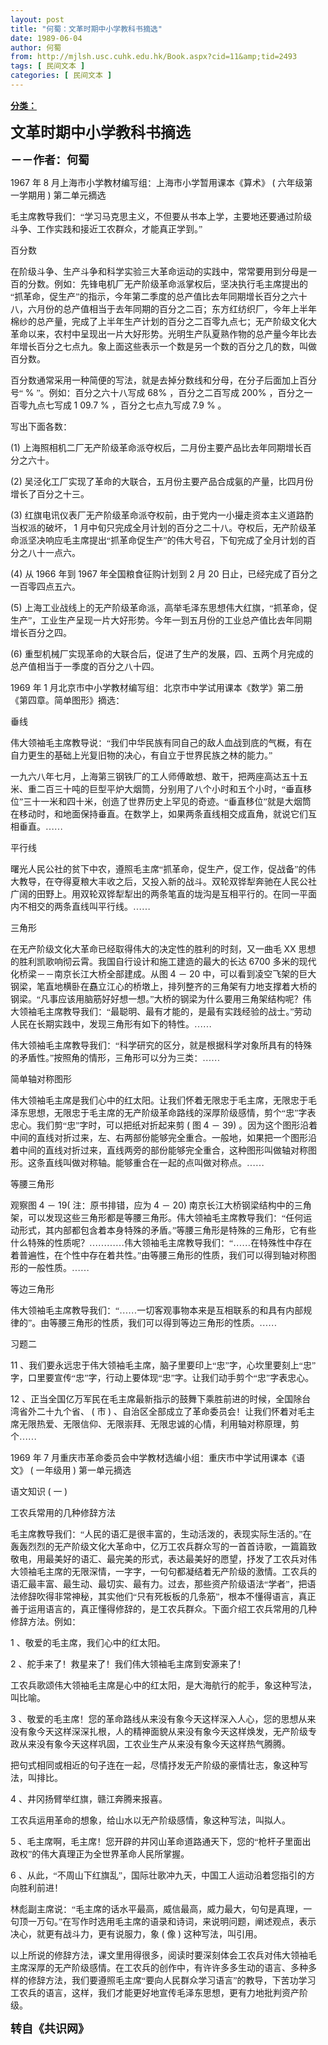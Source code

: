 ```yaml
---
layout: post
title: "何蜀：文革时期中小学教科书摘选"
date: 1989-06-04
author: 何蜀
from: http://mjlsh.usc.cuhk.edu.hk/Book.aspx?cid=11&amp;tid=2493
tags: [ 民间文本 ]
categories: [ 民间文本 ]
---
```


<div style="margin: 15px 10px 10px 0px;">
<div>
<span id="ctl00_ContentPlaceHolder1_chapter1_SubjectLabel" style="font-weight:bold;text-decoration:underline;">
   分类：
  </span>
</div>
<!--[if gte mso 9]><xml>
 <o:OfficeDocumentSettings>
  <o:AllowPNG/>
 </o:OfficeDocumentSettings>
</xml><![endif]-->
<!--[if gte mso 9]><xml>
 <w:WordDocument>
  <w:View>Normal</w:View>
  <w:Zoom>0</w:Zoom>
  <w:TrackMoves/>
  <w:TrackFormatting/>
  <w:PunctuationKerning/>
  <w:ValidateAgainstSchemas/>
  <w:SaveIfXMLInvalid>false</w:SaveIfXMLInvalid>
  <w:IgnoreMixedContent>false</w:IgnoreMixedContent>
  <w:AlwaysShowPlaceholderText>false</w:AlwaysShowPlaceholderText>
  <w:DoNotPromoteQF/>
  <w:LidThemeOther>EN-US</w:LidThemeOther>
  <w:LidThemeAsian>JA</w:LidThemeAsian>
  <w:LidThemeComplexScript>X-NONE</w:LidThemeComplexScript>
  <w:Compatibility>
   <w:BreakWrappedTables/>
   <w:SnapToGridInCell/>
   <w:WrapTextWithPunct/>
   <w:UseAsianBreakRules/>
   <w:DontGrowAutofit/>
   <w:SplitPgBreakAndParaMark/>
   <w:EnableOpenTypeKerning/>
   <w:DontFlipMirrorIndents/>
   <w:OverrideTableStyleHps/>
   <w:UseFELayout/>
  </w:Compatibility>
  <m:mathPr>
   <m:mathFont m:val="Cambria Math"/>
   <m:brkBin m:val="before"/>
   <m:brkBinSub m:val="&#45;-"/>
   <m:smallFrac m:val="off"/>
   <m:dispDef/>
   <m:lMargin m:val="0"/>
   <m:rMargin m:val="0"/>
   <m:defJc m:val="centerGroup"/>
   <m:wrapIndent m:val="1440"/>
   <m:intLim m:val="subSup"/>
   <m:naryLim m:val="undOvr"/>
  </m:mathPr></w:WordDocument>
</xml><![endif]-->
<!--[if gte mso 9]><xml>
 <w:LatentStyles DefLockedState="false" DefUnhideWhenUsed="true"
  DefSemiHidden="true" DefQFormat="false" DefPriority="99"
  LatentStyleCount="276">
  <w:LsdException Locked="false" Priority="0" SemiHidden="false"
   UnhideWhenUsed="false" QFormat="true" Name="Normal"/>
  <w:LsdException Locked="false" Priority="9" SemiHidden="false"
   UnhideWhenUsed="false" QFormat="true" Name="heading 1"/>
  <w:LsdException Locked="false" Priority="9" QFormat="true" Name="heading 2"/>
  <w:LsdException Locked="false" Priority="9" QFormat="true" Name="heading 3"/>
  <w:LsdException Locked="false" Priority="9" QFormat="true" Name="heading 4"/>
  <w:LsdException Locked="false" Priority="9" QFormat="true" Name="heading 5"/>
  <w:LsdException Locked="false" Priority="9" QFormat="true" Name="heading 6"/>
  <w:LsdException Locked="false" Priority="9" QFormat="true" Name="heading 7"/>
  <w:LsdException Locked="false" Priority="9" QFormat="true" Name="heading 8"/>
  <w:LsdException Locked="false" Priority="9" QFormat="true" Name="heading 9"/>
  <w:LsdException Locked="false" Priority="39" Name="toc 1"/>
  <w:LsdException Locked="false" Priority="39" Name="toc 2"/>
  <w:LsdException Locked="false" Priority="39" Name="toc 3"/>
  <w:LsdException Locked="false" Priority="39" Name="toc 4"/>
  <w:LsdException Locked="false" Priority="39" Name="toc 5"/>
  <w:LsdException Locked="false" Priority="39" Name="toc 6"/>
  <w:LsdException Locked="false" Priority="39" Name="toc 7"/>
  <w:LsdException Locked="false" Priority="39" Name="toc 8"/>
  <w:LsdException Locked="false" Priority="39" Name="toc 9"/>
  <w:LsdException Locked="false" Priority="35" QFormat="true" Name="caption"/>
  <w:LsdException Locked="false" Priority="10" SemiHidden="false"
   UnhideWhenUsed="false" QFormat="true" Name="Title"/>
  <w:LsdException Locked="false" Priority="0" Name="Default Paragraph Font"/>
  <w:LsdException Locked="false" Priority="11" SemiHidden="false"
   UnhideWhenUsed="false" QFormat="true" Name="Subtitle"/>
  <w:LsdException Locked="false" Priority="22" SemiHidden="false"
   UnhideWhenUsed="false" QFormat="true" Name="Strong"/>
  <w:LsdException Locked="false" Priority="20" SemiHidden="false"
   UnhideWhenUsed="false" QFormat="true" Name="Emphasis"/>
  <w:LsdException Locked="false" Priority="59" SemiHidden="false"
   UnhideWhenUsed="false" Name="Table Grid"/>
  <w:LsdException Locked="false" UnhideWhenUsed="false" Name="Placeholder Text"/>
  <w:LsdException Locked="false" Priority="1" SemiHidden="false"
   UnhideWhenUsed="false" QFormat="true" Name="No Spacing"/>
  <w:LsdException Locked="false" Priority="60" SemiHidden="false"
   UnhideWhenUsed="false" Name="Light Shading"/>
  <w:LsdException Locked="false" Priority="61" SemiHidden="false"
   UnhideWhenUsed="false" Name="Light List"/>
  <w:LsdException Locked="false" Priority="62" SemiHidden="false"
   UnhideWhenUsed="false" Name="Light Grid"/>
  <w:LsdException Locked="false" Priority="63" SemiHidden="false"
   UnhideWhenUsed="false" Name="Medium Shading 1"/>
  <w:LsdException Locked="false" Priority="64" SemiHidden="false"
   UnhideWhenUsed="false" Name="Medium Shading 2"/>
  <w:LsdException Locked="false" Priority="65" SemiHidden="false"
   UnhideWhenUsed="false" Name="Medium List 1"/>
  <w:LsdException Locked="false" Priority="66" SemiHidden="false"
   UnhideWhenUsed="false" Name="Medium List 2"/>
  <w:LsdException Locked="false" Priority="67" SemiHidden="false"
   UnhideWhenUsed="false" Name="Medium Grid 1"/>
  <w:LsdException Locked="false" Priority="68" SemiHidden="false"
   UnhideWhenUsed="false" Name="Medium Grid 2"/>
  <w:LsdException Locked="false" Priority="69" SemiHidden="false"
   UnhideWhenUsed="false" Name="Medium Grid 3"/>
  <w:LsdException Locked="false" Priority="70" SemiHidden="false"
   UnhideWhenUsed="false" Name="Dark List"/>
  <w:LsdException Locked="false" Priority="71" SemiHidden="false"
   UnhideWhenUsed="false" Name="Colorful Shading"/>
  <w:LsdException Locked="false" Priority="72" SemiHidden="false"
   UnhideWhenUsed="false" Name="Colorful List"/>
  <w:LsdException Locked="false" Priority="73" SemiHidden="false"
   UnhideWhenUsed="false" Name="Colorful Grid"/>
  <w:LsdException Locked="false" Priority="60" SemiHidden="false"
   UnhideWhenUsed="false" Name="Light Shading Accent 1"/>
  <w:LsdException Locked="false" Priority="61" SemiHidden="false"
   UnhideWhenUsed="false" Name="Light List Accent 1"/>
  <w:LsdException Locked="false" Priority="62" SemiHidden="false"
   UnhideWhenUsed="false" Name="Light Grid Accent 1"/>
  <w:LsdException Locked="false" Priority="63" SemiHidden="false"
   UnhideWhenUsed="false" Name="Medium Shading 1 Accent 1"/>
  <w:LsdException Locked="false" Priority="64" SemiHidden="false"
   UnhideWhenUsed="false" Name="Medium Shading 2 Accent 1"/>
  <w:LsdException Locked="false" Priority="65" SemiHidden="false"
   UnhideWhenUsed="false" Name="Medium List 1 Accent 1"/>
  <w:LsdException Locked="false" UnhideWhenUsed="false" Name="Revision"/>
  <w:LsdException Locked="false" Priority="34" SemiHidden="false"
   UnhideWhenUsed="false" QFormat="true" Name="List Paragraph"/>
  <w:LsdException Locked="false" Priority="29" SemiHidden="false"
   UnhideWhenUsed="false" QFormat="true" Name="Quote"/>
  <w:LsdException Locked="false" Priority="30" SemiHidden="false"
   UnhideWhenUsed="false" QFormat="true" Name="Intense Quote"/>
  <w:LsdException Locked="false" Priority="66" SemiHidden="false"
   UnhideWhenUsed="false" Name="Medium List 2 Accent 1"/>
  <w:LsdException Locked="false" Priority="67" SemiHidden="false"
   UnhideWhenUsed="false" Name="Medium Grid 1 Accent 1"/>
  <w:LsdException Locked="false" Priority="68" SemiHidden="false"
   UnhideWhenUsed="false" Name="Medium Grid 2 Accent 1"/>
  <w:LsdException Locked="false" Priority="69" SemiHidden="false"
   UnhideWhenUsed="false" Name="Medium Grid 3 Accent 1"/>
  <w:LsdException Locked="false" Priority="70" SemiHidden="false"
   UnhideWhenUsed="false" Name="Dark List Accent 1"/>
  <w:LsdException Locked="false" Priority="71" SemiHidden="false"
   UnhideWhenUsed="false" Name="Colorful Shading Accent 1"/>
  <w:LsdException Locked="false" Priority="72" SemiHidden="false"
   UnhideWhenUsed="false" Name="Colorful List Accent 1"/>
  <w:LsdException Locked="false" Priority="73" SemiHidden="false"
   UnhideWhenUsed="false" Name="Colorful Grid Accent 1"/>
  <w:LsdException Locked="false" Priority="60" SemiHidden="false"
   UnhideWhenUsed="false" Name="Light Shading Accent 2"/>
  <w:LsdException Locked="false" Priority="61" SemiHidden="false"
   UnhideWhenUsed="false" Name="Light List Accent 2"/>
  <w:LsdException Locked="false" Priority="62" SemiHidden="false"
   UnhideWhenUsed="false" Name="Light Grid Accent 2"/>
  <w:LsdException Locked="false" Priority="63" SemiHidden="false"
   UnhideWhenUsed="false" Name="Medium Shading 1 Accent 2"/>
  <w:LsdException Locked="false" Priority="64" SemiHidden="false"
   UnhideWhenUsed="false" Name="Medium Shading 2 Accent 2"/>
  <w:LsdException Locked="false" Priority="65" SemiHidden="false"
   UnhideWhenUsed="false" Name="Medium List 1 Accent 2"/>
  <w:LsdException Locked="false" Priority="66" SemiHidden="false"
   UnhideWhenUsed="false" Name="Medium List 2 Accent 2"/>
  <w:LsdException Locked="false" Priority="67" SemiHidden="false"
   UnhideWhenUsed="false" Name="Medium Grid 1 Accent 2"/>
  <w:LsdException Locked="false" Priority="68" SemiHidden="false"
   UnhideWhenUsed="false" Name="Medium Grid 2 Accent 2"/>
  <w:LsdException Locked="false" Priority="69" SemiHidden="false"
   UnhideWhenUsed="false" Name="Medium Grid 3 Accent 2"/>
  <w:LsdException Locked="false" Priority="70" SemiHidden="false"
   UnhideWhenUsed="false" Name="Dark List Accent 2"/>
  <w:LsdException Locked="false" Priority="71" SemiHidden="false"
   UnhideWhenUsed="false" Name="Colorful Shading Accent 2"/>
  <w:LsdException Locked="false" Priority="72" SemiHidden="false"
   UnhideWhenUsed="false" Name="Colorful List Accent 2"/>
  <w:LsdException Locked="false" Priority="73" SemiHidden="false"
   UnhideWhenUsed="false" Name="Colorful Grid Accent 2"/>
  <w:LsdException Locked="false" Priority="60" SemiHidden="false"
   UnhideWhenUsed="false" Name="Light Shading Accent 3"/>
  <w:LsdException Locked="false" Priority="61" SemiHidden="false"
   UnhideWhenUsed="false" Name="Light List Accent 3"/>
  <w:LsdException Locked="false" Priority="62" SemiHidden="false"
   UnhideWhenUsed="false" Name="Light Grid Accent 3"/>
  <w:LsdException Locked="false" Priority="63" SemiHidden="false"
   UnhideWhenUsed="false" Name="Medium Shading 1 Accent 3"/>
  <w:LsdException Locked="false" Priority="64" SemiHidden="false"
   UnhideWhenUsed="false" Name="Medium Shading 2 Accent 3"/>
  <w:LsdException Locked="false" Priority="65" SemiHidden="false"
   UnhideWhenUsed="false" Name="Medium List 1 Accent 3"/>
  <w:LsdException Locked="false" Priority="66" SemiHidden="false"
   UnhideWhenUsed="false" Name="Medium List 2 Accent 3"/>
  <w:LsdException Locked="false" Priority="67" SemiHidden="false"
   UnhideWhenUsed="false" Name="Medium Grid 1 Accent 3"/>
  <w:LsdException Locked="false" Priority="68" SemiHidden="false"
   UnhideWhenUsed="false" Name="Medium Grid 2 Accent 3"/>
  <w:LsdException Locked="false" Priority="69" SemiHidden="false"
   UnhideWhenUsed="false" Name="Medium Grid 3 Accent 3"/>
  <w:LsdException Locked="false" Priority="70" SemiHidden="false"
   UnhideWhenUsed="false" Name="Dark List Accent 3"/>
  <w:LsdException Locked="false" Priority="71" SemiHidden="false"
   UnhideWhenUsed="false" Name="Colorful Shading Accent 3"/>
  <w:LsdException Locked="false" Priority="72" SemiHidden="false"
   UnhideWhenUsed="false" Name="Colorful List Accent 3"/>
  <w:LsdException Locked="false" Priority="73" SemiHidden="false"
   UnhideWhenUsed="false" Name="Colorful Grid Accent 3"/>
  <w:LsdException Locked="false" Priority="60" SemiHidden="false"
   UnhideWhenUsed="false" Name="Light Shading Accent 4"/>
  <w:LsdException Locked="false" Priority="61" SemiHidden="false"
   UnhideWhenUsed="false" Name="Light List Accent 4"/>
  <w:LsdException Locked="false" Priority="62" SemiHidden="false"
   UnhideWhenUsed="false" Name="Light Grid Accent 4"/>
  <w:LsdException Locked="false" Priority="63" SemiHidden="false"
   UnhideWhenUsed="false" Name="Medium Shading 1 Accent 4"/>
  <w:LsdException Locked="false" Priority="64" SemiHidden="false"
   UnhideWhenUsed="false" Name="Medium Shading 2 Accent 4"/>
  <w:LsdException Locked="false" Priority="65" SemiHidden="false"
   UnhideWhenUsed="false" Name="Medium List 1 Accent 4"/>
  <w:LsdException Locked="false" Priority="66" SemiHidden="false"
   UnhideWhenUsed="false" Name="Medium List 2 Accent 4"/>
  <w:LsdException Locked="false" Priority="67" SemiHidden="false"
   UnhideWhenUsed="false" Name="Medium Grid 1 Accent 4"/>
  <w:LsdException Locked="false" Priority="68" SemiHidden="false"
   UnhideWhenUsed="false" Name="Medium Grid 2 Accent 4"/>
  <w:LsdException Locked="false" Priority="69" SemiHidden="false"
   UnhideWhenUsed="false" Name="Medium Grid 3 Accent 4"/>
  <w:LsdException Locked="false" Priority="70" SemiHidden="false"
   UnhideWhenUsed="false" Name="Dark List Accent 4"/>
  <w:LsdException Locked="false" Priority="71" SemiHidden="false"
   UnhideWhenUsed="false" Name="Colorful Shading Accent 4"/>
  <w:LsdException Locked="false" Priority="72" SemiHidden="false"
   UnhideWhenUsed="false" Name="Colorful List Accent 4"/>
  <w:LsdException Locked="false" Priority="73" SemiHidden="false"
   UnhideWhenUsed="false" Name="Colorful Grid Accent 4"/>
  <w:LsdException Locked="false" Priority="60" SemiHidden="false"
   UnhideWhenUsed="false" Name="Light Shading Accent 5"/>
  <w:LsdException Locked="false" Priority="61" SemiHidden="false"
   UnhideWhenUsed="false" Name="Light List Accent 5"/>
  <w:LsdException Locked="false" Priority="62" SemiHidden="false"
   UnhideWhenUsed="false" Name="Light Grid Accent 5"/>
  <w:LsdException Locked="false" Priority="63" SemiHidden="false"
   UnhideWhenUsed="false" Name="Medium Shading 1 Accent 5"/>
  <w:LsdException Locked="false" Priority="64" SemiHidden="false"
   UnhideWhenUsed="false" Name="Medium Shading 2 Accent 5"/>
  <w:LsdException Locked="false" Priority="65" SemiHidden="false"
   UnhideWhenUsed="false" Name="Medium List 1 Accent 5"/>
  <w:LsdException Locked="false" Priority="66" SemiHidden="false"
   UnhideWhenUsed="false" Name="Medium List 2 Accent 5"/>
  <w:LsdException Locked="false" Priority="67" SemiHidden="false"
   UnhideWhenUsed="false" Name="Medium Grid 1 Accent 5"/>
  <w:LsdException Locked="false" Priority="68" SemiHidden="false"
   UnhideWhenUsed="false" Name="Medium Grid 2 Accent 5"/>
  <w:LsdException Locked="false" Priority="69" SemiHidden="false"
   UnhideWhenUsed="false" Name="Medium Grid 3 Accent 5"/>
  <w:LsdException Locked="false" Priority="70" SemiHidden="false"
   UnhideWhenUsed="false" Name="Dark List Accent 5"/>
  <w:LsdException Locked="false" Priority="71" SemiHidden="false"
   UnhideWhenUsed="false" Name="Colorful Shading Accent 5"/>
  <w:LsdException Locked="false" Priority="72" SemiHidden="false"
   UnhideWhenUsed="false" Name="Colorful List Accent 5"/>
  <w:LsdException Locked="false" Priority="73" SemiHidden="false"
   UnhideWhenUsed="false" Name="Colorful Grid Accent 5"/>
  <w:LsdException Locked="false" Priority="60" SemiHidden="false"
   UnhideWhenUsed="false" Name="Light Shading Accent 6"/>
  <w:LsdException Locked="false" Priority="61" SemiHidden="false"
   UnhideWhenUsed="false" Name="Light List Accent 6"/>
  <w:LsdException Locked="false" Priority="62" SemiHidden="false"
   UnhideWhenUsed="false" Name="Light Grid Accent 6"/>
  <w:LsdException Locked="false" Priority="63" SemiHidden="false"
   UnhideWhenUsed="false" Name="Medium Shading 1 Accent 6"/>
  <w:LsdException Locked="false" Priority="64" SemiHidden="false"
   UnhideWhenUsed="false" Name="Medium Shading 2 Accent 6"/>
  <w:LsdException Locked="false" Priority="65" SemiHidden="false"
   UnhideWhenUsed="false" Name="Medium List 1 Accent 6"/>
  <w:LsdException Locked="false" Priority="66" SemiHidden="false"
   UnhideWhenUsed="false" Name="Medium List 2 Accent 6"/>
  <w:LsdException Locked="false" Priority="67" SemiHidden="false"
   UnhideWhenUsed="false" Name="Medium Grid 1 Accent 6"/>
  <w:LsdException Locked="false" Priority="68" SemiHidden="false"
   UnhideWhenUsed="false" Name="Medium Grid 2 Accent 6"/>
  <w:LsdException Locked="false" Priority="69" SemiHidden="false"
   UnhideWhenUsed="false" Name="Medium Grid 3 Accent 6"/>
  <w:LsdException Locked="false" Priority="70" SemiHidden="false"
   UnhideWhenUsed="false" Name="Dark List Accent 6"/>
  <w:LsdException Locked="false" Priority="71" SemiHidden="false"
   UnhideWhenUsed="false" Name="Colorful Shading Accent 6"/>
  <w:LsdException Locked="false" Priority="72" SemiHidden="false"
   UnhideWhenUsed="false" Name="Colorful List Accent 6"/>
  <w:LsdException Locked="false" Priority="73" SemiHidden="false"
   UnhideWhenUsed="false" Name="Colorful Grid Accent 6"/>
  <w:LsdException Locked="false" Priority="19" SemiHidden="false"
   UnhideWhenUsed="false" QFormat="true" Name="Subtle Emphasis"/>
  <w:LsdException Locked="false" Priority="21" SemiHidden="false"
   UnhideWhenUsed="false" QFormat="true" Name="Intense Emphasis"/>
  <w:LsdException Locked="false" Priority="31" SemiHidden="false"
   UnhideWhenUsed="false" QFormat="true" Name="Subtle Reference"/>
  <w:LsdException Locked="false" Priority="32" SemiHidden="false"
   UnhideWhenUsed="false" QFormat="true" Name="Intense Reference"/>
  <w:LsdException Locked="false" Priority="33" SemiHidden="false"
   UnhideWhenUsed="false" QFormat="true" Name="Book Title"/>
  <w:LsdException Locked="false" Priority="37" Name="Bibliography"/>
  <w:LsdException Locked="false" Priority="39" QFormat="true" Name="TOC Heading"/>
 </w:LatentStyles>
</xml><![endif]-->
<!--[if gte mso 10]>
<style>
 /* Style Definitions */
table.MsoNormalTable
	{mso-style-name:"Table Normal";
	mso-tstyle-rowband-size:0;
	mso-tstyle-colband-size:0;
	mso-style-noshow:yes;
	mso-style-priority:99;
	mso-style-parent:"";
	mso-padding-alt:0in 5.4pt 0in 5.4pt;
	mso-para-margin:0in;
	mso-para-margin-bottom:.0001pt;
	mso-pagination:widow-orphan;
	font-size:10.0pt;
	font-family:"Times New Roman";}
</style>
<![endif]-->
<!--StartFragment-->
<p class="MsoNormal">
<o:p>
</o:p>
</p>
<p class="MsoNormal">
<b>
<font size="5">
<span lang="ZH-CN" style='font-family:宋体;mso-ascii-font-family:
"Times New Roman"'>
     文革时期中小学教科书摘选
    </span>
<o:p>
</o:p>
</font>
</b>
</p>
<p class="MsoNormal">
<font size="4">
<span lang="ZH-CN" style='font-family:宋体;mso-ascii-font-family:
"Times New Roman"'>
<b>
     －－作者：何蜀
    </b>
</span>
<o:p>
</o:p>
</font>
</p>
<p class="MsoNormal">
<o:p>
</o:p>
</p>
<p class="MsoNormal">
  1967
  <span lang="ZH-CN" style='font-family:宋体;mso-ascii-font-family:
"Times New Roman"'>
   年
  </span>
  8
  <span lang="ZH-CN" style='font-family:宋体;mso-ascii-font-family:
"Times New Roman"'>
   月上海市小学教材编写组：上海市小学暂用课本《算术》
  </span>
  (
  <span lang="ZH-CN" style='font-family:宋体;mso-ascii-font-family:"Times New Roman"'>
   六年级第一学期用
  </span>
  )
  <span lang="ZH-CN" style='font-family:宋体;mso-ascii-font-family:"Times New Roman"'>
   第二单元摘选
  </span>
<o:p>
</o:p>
</p>
<p class="MsoNormal">
<span lang="ZH-CN" style='font-family:宋体;mso-ascii-font-family:
"Times New Roman"'>
   毛主席教导我们：“学习马克思主义，不但要从书本上学，主要地还要通过阶级斗争、工作实践和接近工农群众，才能真正学到。”
  </span>
<o:p>
</o:p>
</p>
<p class="MsoNormal">
<span lang="ZH-CN" style='font-family:宋体;mso-ascii-font-family:
"Times New Roman"'>
   百分数
  </span>
<o:p>
</o:p>
</p>
<p class="MsoNormal">
<span lang="ZH-CN" style='font-family:宋体;mso-ascii-font-family:
"Times New Roman"'>
   在阶级斗争、生产斗争和科学实验三大革命运动的实践中，常常要用到分母是一百的分数。例如：先锋电机厂无产阶级革命派掌权后，坚决执行毛主席提出的“抓革命，促生产”的指示，今年第二季度的总产值比去年同期增长百分之六十八，六月份的总产值相当于去年同期的百分之二百；东方红纺织厂，今年上半年棉纱的总产量，完成了上半年生产计划的百分之二百零九点七；无产阶级文化大革命以来，农村中呈现出一片大好形势。光明生产队夏熟作物的总产量今年比去年增长百分之七点九。象上面这些表示一个数是另一个数的百分之几的数，叫做百分数。
  </span>
<o:p>
</o:p>
</p>
<p class="MsoNormal">
<span lang="ZH-CN" style='font-family:宋体;mso-ascii-font-family:
"Times New Roman"'>
   百分数通常采用一种简便的写法，就是去掉分数线和分母，在分子后面加上百分号“
  </span>
  %
  <span lang="ZH-CN" style='font-family:宋体;mso-ascii-font-family:"Times New Roman"'>
   ”。例如：百分之六十八写成
  </span>
  68%
  <span lang="ZH-CN" style='font-family:宋体;mso-ascii-font-family:"Times New Roman"'>
   ，百分之二百写成
  </span>
  200%
  <span lang="ZH-CN" style='font-family:宋体;mso-ascii-font-family:"Times New Roman"'>
   ，百分之一百零九点七写成
  </span>
  1
09.7 %
  <span lang="ZH-CN" style='font-family:宋体;mso-ascii-font-family:"Times New Roman"'>
   ，百分之七点九写成
  </span>
  7.9
%
  <span lang="ZH-CN" style='font-family:宋体;mso-ascii-font-family:"Times New Roman"'>
   。
  </span>
<o:p>
</o:p>
</p>
<p class="MsoNormal">
<span lang="ZH-CN" style='font-family:宋体;mso-ascii-font-family:
"Times New Roman"'>
   写出下面各数：
  </span>
<o:p>
</o:p>
</p>
<p class="MsoNormal">
  (1)
  <span lang="ZH-CN" style='font-family:宋体;mso-ascii-font-family:
"Times New Roman"'>
   上海照相机二厂无产阶级革命派夺权后，二月份主要产品比去年同期增长百分之六十。
  </span>
<o:p>
</o:p>
</p>
<p class="MsoNormal">
  (2)
  <span lang="ZH-CN" style='font-family:宋体;mso-ascii-font-family:
"Times New Roman"'>
   吴泾化工厂实现了革命的大联合，五月份主要产品合成氨的产量，比四月份增长了百分之十三。
  </span>
<o:p>
</o:p>
</p>
<p class="MsoNormal">
  (3)
  <span lang="ZH-CN" style='font-family:宋体;mso-ascii-font-family:
"Times New Roman"'>
   红旗电讯仪表厂无产阶级革命派夺权前，由于党内一小撮走资本主义道路酌当权派的破坏，
  </span>
  1
  <span lang="ZH-CN" style='font-family:宋体;mso-ascii-font-family:"Times New Roman"'>
   月中旬只完成全月计划的百分之二十八。夺权后，无产阶级革命派坚决响应毛主席提出“抓革命促生产”的伟大号召，下旬完成了全月计划的百分之八十一点六。
  </span>
<o:p>
</o:p>
</p>
<p class="MsoNormal">
  (4)
  <span lang="ZH-CN" style='font-family:宋体;mso-ascii-font-family:
"Times New Roman"'>
   从
  </span>
  1966
  <span lang="ZH-CN" style='font-family:宋体;
mso-ascii-font-family:"Times New Roman"'>
   年到
  </span>
  1967
  <span lang="ZH-CN" style='font-family:宋体;mso-ascii-font-family:"Times New Roman"'>
   年全国粮食征购计划到
  </span>
  2
  <span lang="ZH-CN" style='font-family:宋体;mso-ascii-font-family:"Times New Roman"'>
   月
  </span>
  20
  <span lang="ZH-CN" style='font-family:宋体;mso-ascii-font-family:"Times New Roman"'>
   日止，已经完成了百分之一百零四点五六。
  </span>
<o:p>
</o:p>
</p>
<p class="MsoNormal">
  (5)
  <span lang="ZH-CN" style='font-family:宋体;mso-ascii-font-family:
"Times New Roman"'>
   上海工业战线上的无产阶级革命派，高举毛泽东思想伟大红旗，“抓革命，促生产”，工业生产呈现一片大好形势。今年一到五月份的工业总产值比去年同期增长百分之四。
  </span>
<o:p>
</o:p>
</p>
<p class="MsoNormal">
  (6)
  <span lang="ZH-CN" style='font-family:宋体;mso-ascii-font-family:
"Times New Roman"'>
   重型机械厂实现革命的大联合后，促进了生产的发展，四、五两个月完成的总产值相当于一季度的百分之八十四。
  </span>
<o:p>
</o:p>
</p>
<p class="MsoNormal">
  1969
  <span lang="ZH-CN" style='font-family:宋体;mso-ascii-font-family:
"Times New Roman"'>
   年
  </span>
  1
  <span lang="ZH-CN" style='font-family:宋体;mso-ascii-font-family:
"Times New Roman"'>
   月北京市中小学教材编写组：北京市中学试用课本《数学》第二册《第四章。简单图形》摘选：
  </span>
<o:p>
</o:p>
</p>
<p class="MsoNormal">
<span lang="ZH-CN" style='font-family:宋体;mso-ascii-font-family:
"Times New Roman"'>
   垂线
  </span>
<o:p>
</o:p>
</p>
<p class="MsoNormal">
<span lang="ZH-CN" style='font-family:宋体;mso-ascii-font-family:
"Times New Roman"'>
   伟大领袖毛主席教导说：“我们中华民族有同自己的敌人血战到底的气概，有在自力更生的基础上光复旧物的决心，有自立于世界民族之林的能力。”
  </span>
<o:p>
</o:p>
</p>
<p class="MsoNormal">
<span lang="ZH-CN" style='font-family:宋体;mso-ascii-font-family:
"Times New Roman"'>
   一九六八年七月，上海第三钢铁厂的工人师傅敢想、敢干，把两座高达五十五米、重二百三十吨的巨型平炉大烟筒，分别用了八个小时和五个小时，“垂直移位”三十一米和四十米，创造了世界历史上罕见的奇迹。“垂直移位”就是大烟筒在移动时，和地面保持垂直。在数学上，如果两条直线相交成直角，就说它们互相垂直。……
  </span>
<o:p>
</o:p>
</p>
<p class="MsoNormal">
<span lang="ZH-CN" style='font-family:宋体;mso-ascii-font-family:
"Times New Roman"'>
   平行线
  </span>
<o:p>
</o:p>
</p>
<p class="MsoNormal">
<span lang="ZH-CN" style='font-family:宋体;mso-ascii-font-family:
"Times New Roman"'>
   曙光人民公社的贫下中农，遵照毛主席“抓革命，促生产，促工作，促战备”的伟大教导，在夺得夏粮大丰收之后，又投入新的战斗。双轮双铧犁奔驰在人民公社广阔的田野上。用双轮双铧犁犁出的两条笔直的垅沟是互相平行的。在同一平面内不相交的两条直线叫平行线。……
  </span>
<o:p>
</o:p>
</p>
<p class="MsoNormal">
<span lang="ZH-CN" style='font-family:宋体;mso-ascii-font-family:
"Times New Roman"'>
   三角形
  </span>
<o:p>
</o:p>
</p>
<p class="MsoNormal">
<span lang="ZH-CN" style='font-family:宋体;mso-ascii-font-family:
"Times New Roman"'>
   在无产阶级文化大革命已经取得伟大的决定性的胜利的时刻，又一曲毛
  </span>
  XX
  <span lang="ZH-CN" style='font-family:宋体;mso-ascii-font-family:"Times New Roman"'>
   思想的胜利凯歌响彻云霄。我国自行设计和施工建造的最大的长达
  </span>
  6700
  <span lang="ZH-CN" style='font-family:宋体;mso-ascii-font-family:"Times New Roman"'>
   多米的现代化桥梁－－南京长江大桥全部建成。从图
  </span>
  4
  <span lang="ZH-CN" style='font-family:宋体;mso-ascii-font-family:"Times New Roman"'>
   －
  </span>
  20
  <span lang="ZH-CN" style='font-family:宋体;mso-ascii-font-family:"Times New Roman"'>
   中，可以看到凌空飞架的巨大钢梁，笔直地横卧在矗立江心的桥墩上，排列整齐的三角架有力地支撑着大桥的钢梁。“凡事应该用脑筋好好想一想。”大桥的钢梁为什么要用三角架结构呢？伟大领袖毛主席教导我们：“最聪明、最有才能的，是最有实践经验的战士。”劳动人民在长期实践中，发现三角形有如下的特性。……
  </span>
<o:p>
</o:p>
</p>
<p class="MsoNormal">
<span lang="ZH-CN" style='font-family:宋体;mso-ascii-font-family:
"Times New Roman"'>
   伟大领袖毛主席教导我们：“科学研究的区分，就是根据科学对象所具有的特殊的矛盾性。”按照角的情形，三角形可以分为三类：……
  </span>
<o:p>
</o:p>
</p>
<p class="MsoNormal">
<span lang="ZH-CN" style='font-family:宋体;mso-ascii-font-family:
"Times New Roman"'>
   简单轴对称图形
  </span>
<o:p>
</o:p>
</p>
<p class="MsoNormal">
<span lang="ZH-CN" style='font-family:宋体;mso-ascii-font-family:
"Times New Roman"'>
   伟大领袖毛主席是我们心中的红太阳。让我们怀着无限忠于毛主席，无限忠于毛泽东思想，无限忠于毛主席的无产阶级革命路线的深厚阶级感情，剪个“忠”字表忠心。我们剪“忠”字时，可以把纸对折起来剪
  </span>
  (
  <span lang="ZH-CN" style='font-family:宋体;mso-ascii-font-family:"Times New Roman"'>
   图
  </span>
  4
  <span lang="ZH-CN" style='font-family:宋体;mso-ascii-font-family:"Times New Roman"'>
   －
  </span>
  39)
  <span lang="ZH-CN" style='font-family:宋体;mso-ascii-font-family:"Times New Roman"'>
   。因为这个图形沿着中间的直线对折过来，左、右两部份能够完全重合。一般地，如果把一个图形沿着中间的直线对折过来，直线两旁的部份能够完全重合，这种图形叫做轴对称图形。这条直线叫做对称轴。能够重合在一起的点叫做对称点。……
  </span>
<o:p>
</o:p>
</p>
<p class="MsoNormal">
<span lang="ZH-CN" style='font-family:宋体;mso-ascii-font-family:
"Times New Roman"'>
   等腰三角形
  </span>
<o:p>
</o:p>
</p>
<p class="MsoNormal">
<span lang="ZH-CN" style='font-family:宋体;mso-ascii-font-family:
"Times New Roman"'>
   观察图
  </span>
  4
  <span lang="ZH-CN" style='font-family:宋体;
mso-ascii-font-family:"Times New Roman"'>
   －
  </span>
  19(
  <span lang="ZH-CN" style='font-family:宋体;mso-ascii-font-family:"Times New Roman"'>
   注：原书排错，应为
  </span>
  4
  <span lang="ZH-CN" style='font-family:宋体;mso-ascii-font-family:"Times New Roman"'>
   －
  </span>
  20)
  <span lang="ZH-CN" style='font-family:宋体;mso-ascii-font-family:"Times New Roman"'>
   南京长江大桥钢梁结构中的三角架，可以发现这些三角形都是等腰三角形。伟大领袖毛主席教导我们：“任何运动形式，其内部都包含着本身特殊的矛盾。”等腰三角形是特殊的三角形，它有些什么特殊的性质呢？…………伟大领袖毛主席教导我们：“……在特殊性中存在着普遍性，在个性中存在着共性。”由等腰三角形的性质，我们可以得到轴对称图形的一般性质。……
  </span>
<o:p>
</o:p>
</p>
<p class="MsoNormal">
<span lang="ZH-CN" style='font-family:宋体;mso-ascii-font-family:
"Times New Roman"'>
   等边三角形
  </span>
<o:p>
</o:p>
</p>
<p class="MsoNormal">
<span lang="ZH-CN" style='font-family:宋体;mso-ascii-font-family:
"Times New Roman"'>
   伟大领袖毛主席教导我们：“……一切客观事物本来是互相联系的和具有内部规律的”。由等腰三角形的性质，我们可以得到等边三角形的性质。……
  </span>
<o:p>
</o:p>
</p>
<p class="MsoNormal">
<span lang="ZH-CN" style='font-family:宋体;mso-ascii-font-family:
"Times New Roman"'>
   习题二
  </span>
<o:p>
</o:p>
</p>
<p class="MsoNormal">
  11
  <span lang="ZH-CN" style='font-family:宋体;mso-ascii-font-family:
"Times New Roman"'>
   、我们要永远忠于伟大领袖毛主席，脑子里要印上“忠”字，心坎里要刻上“忠”字，口里要宣传“忠”字，行动上要体现“忠”字。让我们动手剪个“忠”字表忠心。
  </span>
<o:p>
</o:p>
</p>
<p class="MsoNormal">
  12
  <span lang="ZH-CN" style='font-family:宋体;mso-ascii-font-family:
"Times New Roman"'>
   、正当全国亿万军民在毛主席最新指示的鼓舞下乘胜前进的时候，全国除台湾省外二十九个省、
  </span>
  (
  <span lang="ZH-CN" style='font-family:宋体;mso-ascii-font-family:"Times New Roman"'>
   市
  </span>
  )
  <span lang="ZH-CN" style='font-family:宋体;mso-ascii-font-family:"Times New Roman"'>
   、自治区全部成立了革命委员会！让我们怀着对毛主席无限热爱、无限信仰、无限崇拜、无限忠诚的心情，利用轴对称原理，剪个……
  </span>
<o:p>
</o:p>
</p>
<p class="MsoNormal">
  1969
  <span lang="ZH-CN" style='font-family:宋体;mso-ascii-font-family:
"Times New Roman"'>
   年
  </span>
  7
  <span lang="ZH-CN" style='font-family:宋体;mso-ascii-font-family:
"Times New Roman"'>
   月重庆市革命委员会中学教材选编小组：重庆市中学试用课本《语文》
  </span>
  (
  <span lang="ZH-CN" style='font-family:宋体;mso-ascii-font-family:"Times New Roman"'>
   一年级用
  </span>
  )
  <span lang="ZH-CN" style='font-family:宋体;mso-ascii-font-family:"Times New Roman"'>
   第一单元摘选
  </span>
<o:p>
</o:p>
</p>
<p class="MsoNormal">
<span lang="ZH-CN" style='font-family:宋体;mso-ascii-font-family:
"Times New Roman"'>
   语文知识
  </span>
  (
  <span lang="ZH-CN" style='font-family:宋体;
mso-ascii-font-family:"Times New Roman"'>
   一
  </span>
  )
  <o:p>
</o:p>
</p>
<p class="MsoNormal">
<span lang="ZH-CN" style='font-family:宋体;mso-ascii-font-family:
"Times New Roman"'>
   工农兵常用的几种修辞方法
  </span>
<o:p>
</o:p>
</p>
<p class="MsoNormal">
<span lang="ZH-CN" style='font-family:宋体;mso-ascii-font-family:
"Times New Roman"'>
   毛主席教导我们：“人民的语汇是很丰富的，生动活泼的，表现实际生活的。”在轰轰烈烈的无产阶级文化大革命中，亿万工农兵群众写的一首首诗歌，一篇篇致敬电，用最美好的语汇、最完美的形式，表达最美好的愿望，抒发了工农兵对伟大领袖毛主席的无限深情，一字字，一句句都凝结着无产阶级的激情。工农兵的语汇最丰富、最生动、最切实、最有力。过去，那些资产阶级语法“学者”，把语法修辞吹得非常神秘，其实他们“只有死板板的几条筋”，根本不懂得语言，真正善于运用语言的，真正懂得修辞的，是工农兵群众。下面介绍工农兵常用的几种修辞方法。例如：
  </span>
<o:p>
</o:p>
</p>
<p class="MsoNormal">
  1
  <span lang="ZH-CN" style='font-family:宋体;mso-ascii-font-family:
"Times New Roman"'>
   、敬爱的毛主席，我们心中的红太阳。
  </span>
<o:p>
</o:p>
</p>
<p class="MsoNormal">
  2
  <span lang="ZH-CN" style='font-family:宋体;mso-ascii-font-family:
"Times New Roman"'>
   、舵手来了！救星来了！我们伟大领袖毛主席到安源来了！
  </span>
<o:p>
</o:p>
</p>
<p class="MsoNormal">
<span lang="ZH-CN" style='font-family:宋体;mso-ascii-font-family:
"Times New Roman"'>
   工农兵歌颂伟大领袖毛主席是心中的红太阳，是大海航行的舵手，象这种写法，叫比喻。
  </span>
<o:p>
</o:p>
</p>
<p class="MsoNormal">
  3
  <span lang="ZH-CN" style='font-family:宋体;mso-ascii-font-family:
"Times New Roman"'>
   、敬爱的毛主席！您的革命路线从来没有象今天这样深入人心，您的思想从来没有象今天这样深深扎根，人的精神面貌从来没有象今天这样焕发，无产阶级专政从来没有象今天这样巩固，工农业生产从来没有象今天这样热气腾腾。
  </span>
<o:p>
</o:p>
</p>
<p class="MsoNormal">
<span lang="ZH-CN" style='font-family:宋体;mso-ascii-font-family:
"Times New Roman"'>
   把句式相同或相近的句子连在一起，尽情抒发无产阶级的豪情壮志，象这种写法，叫排比。
  </span>
<o:p>
</o:p>
</p>
<p class="MsoNormal">
  4
  <span lang="ZH-CN" style='font-family:宋体;mso-ascii-font-family:
"Times New Roman"'>
   、井冈扬臂举红旗，赣江奔腾来报喜。
  </span>
<o:p>
</o:p>
</p>
<p class="MsoNormal">
<span lang="ZH-CN" style='font-family:宋体;mso-ascii-font-family:
"Times New Roman"'>
   工农兵运用革命的想象，给山水以无产阶级感情，象这种写法，叫拟人。
  </span>
<o:p>
</o:p>
</p>
<p class="MsoNormal">
  5
  <span lang="ZH-CN" style='font-family:宋体;mso-ascii-font-family:
"Times New Roman"'>
   、毛主席啊，毛主席！您开辟的井冈山革命道路通天下，您的“枪杆子里面出政权”的伟大真理正为全世界革命人民所掌握。
  </span>
<o:p>
</o:p>
</p>
<p class="MsoNormal">
  6
  <span lang="ZH-CN" style='font-family:宋体;mso-ascii-font-family:
"Times New Roman"'>
   、从此，“不周山下红旗乱”，国际壮歌冲九天，中国工人运动沿着您指引的方向胜利前进！
  </span>
<o:p>
</o:p>
</p>
<p class="MsoNormal">
<span lang="ZH-CN" style='font-family:宋体;mso-ascii-font-family:
"Times New Roman"'>
   林彪副主席说：“毛主席的话水平最高，威信最高，威力最大，句句是真理，一句顶一万句。”在写作时选用毛主席的语录和诗词，来说明问题，阐述观点，表示决心，就更有战斗力，更有说服力，象
  </span>
  (
  <span lang="ZH-CN" style='font-family:宋体;mso-ascii-font-family:"Times New Roman"'>
   像
  </span>
  )
  <span lang="ZH-CN" style='font-family:宋体;mso-ascii-font-family:"Times New Roman"'>
   这种写法，叫引用。
  </span>
<o:p>
</o:p>
</p>
<p class="MsoNormal">
<span lang="ZH-CN" style='font-family:宋体;mso-ascii-font-family:
"Times New Roman"'>
   以上所说的修辞方法，课文里用得很多，阅读时要深刻体会工农兵对伟大领袖毛主席深厚的无产阶级感情。在工农兵的创作中，有许许多多生动的语言、多种多样的修辞方法，我们要遵照毛主席“要向人民群众学习语言”的教导，下苦功学习工农兵的语言，这样，我们才能更好地宣传毛泽东思想，更有力地批判资产阶级。
  </span>
<o:p>
</o:p>
</p>
<p class="MsoNormal">
<o:p>
</o:p>
</p>
<p class="MsoNormal">
<b>
<font size="4">
<span lang="ZH-CN" style='font-family:宋体;mso-ascii-font-family:
"Times New Roman"'>
     转自《共识网》
    </span>
<o:p>
</o:p>
</font>
</b>
</p>
<p class="MsoNormal">
<o:p>
</o:p>
</p>
<!--EndFragment-->
</div>
